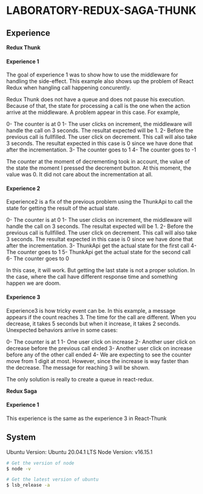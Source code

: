 # LABORATORY-REDUX-SAGA-THUNK

## Experience

**Redux Thunk**

#### Experience 1

The goal of experience 1 was to show how to use the middleware for handling the side-effect. This example also shows up the problem of React Redux when hangling call happening concurently.

Redux Thunk does not have a queue and does not pause his execution. Because of that, the state for processing a call is the one when the action arrive at the middleware. A problem appear in this case. For example,

0- The counter is at 0
1- The user clicks on increment, the middleware will handle the call on 3 seconds. The resultat expected will be 1.
2- Before the previous call is fullfilled. The user click on decrement. This call will also take 3 seconds. The resultat expected in this case is 0 since we have done that after the incrementation.
3- The counter goes to 1
4- The counter goes to -1

The counter at the moment of decrementing took in account, the value of the state the moment I pressed the decrement button. At this moment, the value was 0. It did not care about the incrementation at all.

#### Experience 2

Experience2 is a fix of the previous problem using the ThunkApi to call the state for getting the result of the actual state.

0- The counter is at 0
1- The user clicks on increment, the middleware will handle the call on 3 seconds. The resultat expected will be 1.
2- Before the previous call is fullfilled. The user click on decrement. This call will also take 3 seconds. The resultat expected in this case is 0 since we have done that after the incrementation.
3- ThunkApi get the actual state for the first call
4- The counter goes to 1
5- ThunkApi get the actual state for the second call
6- The counter goes to 0

In this case, it will work. But getting the last state is not a proper solution. In the case, where the call have different response time and something happen we are doom.

#### Experience 3

Experience3 is how tricky event can be. In this example, a message appears if the count reaches 3. The time for the call are different. When you decrease, it takes 5 seconds but when it increase, it takes 2 seconds. Unexpected behaviors arrive in some cases:

0- The counter is at 1
1- One user click on increase
2- Another user click on decrease before the previous call ended
3- Another user click on increase before any of the other call ended
4- We are expecting to see the counter move from 1 digit at most. However, since the increase is way faster than the decrease. The message for reaching 3 will be shown.

The only solution is really to create a queue in react-redux.

**Redux Saga**

#### Experience 1

This experience is the same as the experience 3 in React-Thunk

## System

Ubuntu Version: Ubuntu 20.04.1 LTS
Node Version: v16.15.1

```bash
# Get the version of node
$ node -v

# Get the latest version of ubuntu
$ lsb_release -a
```
